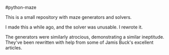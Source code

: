 #python-maze

This is a small repository with maze generators and solvers.

I made this a while ago, and the solver was unusable. I rewrote it.

The generators were similarly atrocious, demonstrating a similar ineptitude. They've been rewritten with help from some of Jamis Buck's excellent articles.
